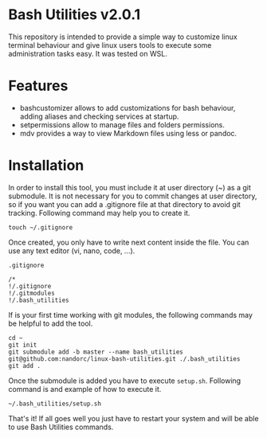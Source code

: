 # Bash Utilities v2.0.1

This repository is intended to provide a simple way to customize linux terminal behaviour and give linux users tools to execute some administration tasks easy. It was tested on WSL.

# Features

- bashcustomizer allows to add customizations for bash behaviour, adding aliases and checking services at startup.
- setpermissions allow to manage files and folders permissions.
- mdv provides a way to view Markdown files using less or pandoc.

# Installation

In order to install this tool, you must include it at user directory (~) as a git submodule. It is not necessary for you to commit changes at user directory, so if you want you can add a .gitignore file at that directory to avoid git tracking. Following command may help you to create it.

```
touch ~/.gitignore
```

Once created, you only have to write next content inside the file. You can use any text editor (vi, nano, code, ...).

`.gitignore`

```
/*
!/.gitignore
!/.gitmodules
!/.bash_utilities
```

If is your first time working with git modules, the following commands may be helpful to add the tool.

```
cd ~
git init
git submodule add -b master --name bash_utilities git@github.com:nandorc/linux-bash-utilities.git ./.bash_utilities
git add .
```

Once the submodule is added you have to execute `setup.sh`. Following command is and example of how to execute it.

```
~/.bash_utilities/setup.sh
```

That's it! If all goes well you just have to restart your system and will be able to use Bash Utilities commands.
